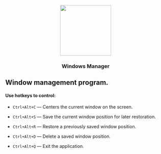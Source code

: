 <p align="center">
  <img width="160" height="160" src="https://github-production-user-asset-6210df.s3.amazonaws.com/165986233/425766486-a01f6ab2-f1ae-4df0-8d27-65b8bd97705a.png?X-Amz-Algorithm=AWS4-HMAC-SHA256&X-Amz-Credential=AKIAVCODYLSA53PQK4ZA%2F20250322%2Fus-east-1%2Fs3%2Faws4_request&X-Amz-Date=20250322T172946Z&X-Amz-Expires=300&X-Amz-Signature=4eaee9fc04bdf69758f0c5619bb4506604c072b4de16eaa9d772ace5041c0fff&X-Amz-SignedHeaders=host">
</p>

<h3 align="center">Windows Manager</h3>

<h2 align="left">Window management program.</h2>

<h4 align="left">Use hotkeys to control:</h4>

- ```Ctrl+Alt+C``` — Centers the current window on the screen.

- ```Ctrl+Alt+S``` — Save the current window position for later restoration.

- ```Ctrl+Alt+R``` — Restore a previously saved window position.

- ```Ctrl+Alt+D``` — Delete a saved window position.

- ```Ctrl+Alt+Q``` — Exit the application.